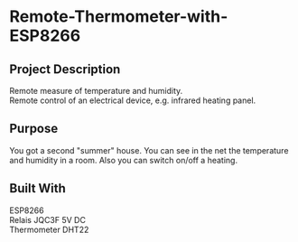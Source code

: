 # Remote-Thermometer-with-ESP8266

## Project Description
Remote measure of temperature and humidity.  
Remote control of an electrical device, e.g. infrared heating panel.

## Purpose
You got a second "summer" house. You can see in the net the temperature and humidity in a room. Also you can switch on/off a heating. 
## Built With  
ESP8266  
Relais JQC3F 5V DC  
Thermometer DHT22
